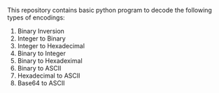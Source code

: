 This repository contains basic python program to decode the following types of encodings:
1) Binary Inversion
2) Integer to Binary
3) Integer to Hexadecimal
4) Binary to Integer
5) Binary to Hexadeximal
6) Binary to ASCII
7) Hexadecimal to ASCII
8) Base64 to ASCII
